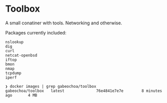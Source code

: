 # Toolbox

A small conatiner with tools. Networking and otherwise. 

Packages currently included:

    nslookup
    dig
    curl 
    netcat-openbsd
    iftop
    bmon
    nmap
    tcpdump
    iperf


```
❯ docker images | grep gabeochoa/toolbox
gabeochoa/toolbox   latest              76e4841e7e7e        8 minutes ago       4 MB
```
